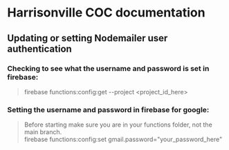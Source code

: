 # Harrisonville COC documentation
## Updating or setting Nodemailer user authentication
### Checking to see what the username and password is set in firebase:
> firebase functions:config:get --project <project_id_here>
### Setting the username and password in firebase for google:
>Before starting make sure you are in your functions folder, not the main branch. <br>
>firebase functions:config:set gmail.password="your_password_here"


